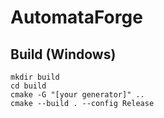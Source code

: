 # AutomataForge

## Build (Windows)
```
mkdir build
cd build
cmake -G "[your generator]" ..
cmake --build . --config Release
```